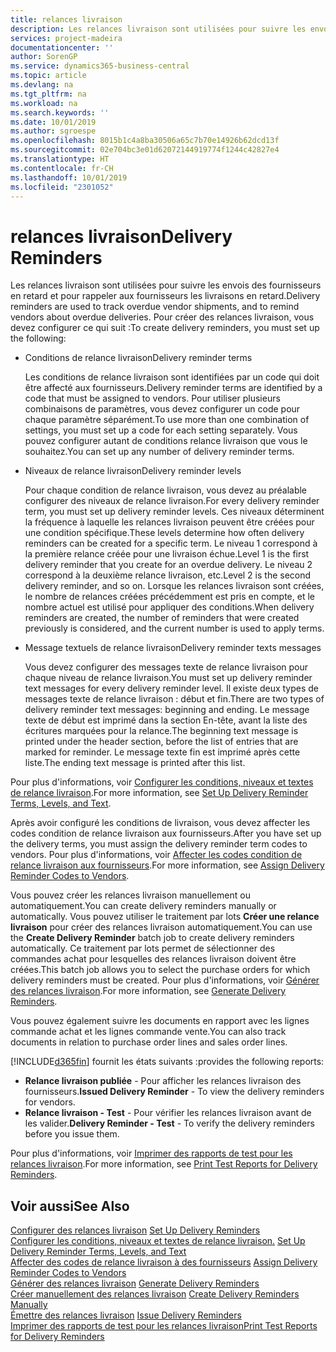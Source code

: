 ```yaml
---
title: relances livraison
description: Les relances livraison sont utilisées pour suivre les envois des fournisseurs en retard et pour rappeler aux fournisseurs les livraisons en retard.
services: project-madeira
documentationcenter: ''
author: SorenGP
ms.service: dynamics365-business-central
ms.topic: article
ms.devlang: na
ms.tgt_pltfrm: na
ms.workload: na
ms.search.keywords: ''
ms.date: 10/01/2019
ms.author: sgroespe
ms.openlocfilehash: 8015b1c4a8ba30506a65c7b70e14926b62dcd13f
ms.sourcegitcommit: 02e704bc3e01d62072144919774f1244c42827e4
ms.translationtype: HT
ms.contentlocale: fr-CH
ms.lasthandoff: 10/01/2019
ms.locfileid: "2301052"
---
```

# <a name="delivery-reminders"></a><span data-ttu-id="77647-103">relances livraison</span><span class="sxs-lookup"><span data-stu-id="77647-103">Delivery Reminders</span></span>
<span data-ttu-id="77647-104">Les relances livraison sont utilisées pour suivre les envois des fournisseurs en retard et pour rappeler aux fournisseurs les livraisons en retard.</span><span class="sxs-lookup"><span data-stu-id="77647-104">Delivery reminders are used to track overdue vendor shipments, and to remind vendors about overdue deliveries.</span></span> <span data-ttu-id="77647-105">Pour créer des relances livraison, vous devez configurer ce qui suit :</span><span class="sxs-lookup"><span data-stu-id="77647-105">To create delivery reminders, you must set up the following:</span></span>  

- <span data-ttu-id="77647-106">Conditions de relance livraison</span><span class="sxs-lookup"><span data-stu-id="77647-106">Delivery reminder terms</span></span>  

    <span data-ttu-id="77647-107">Les conditions de relance livraison sont identifiées par un code qui doit être affecté aux fournisseurs.</span><span class="sxs-lookup"><span data-stu-id="77647-107">Delivery reminder terms are identified by a code that must be assigned to vendors.</span></span> <span data-ttu-id="77647-108">Pour utiliser plusieurs combinaisons de paramètres, vous devez configurer un code pour chaque paramètre séparément.</span><span class="sxs-lookup"><span data-stu-id="77647-108">To use more than one combination of settings, you must set up a code for each setting separately.</span></span> <span data-ttu-id="77647-109">Vous pouvez configurer autant de conditions relance livraison que vous le souhaitez.</span><span class="sxs-lookup"><span data-stu-id="77647-109">You can set up any number of delivery reminder terms.</span></span>  

- <span data-ttu-id="77647-110">Niveaux de relance livraison</span><span class="sxs-lookup"><span data-stu-id="77647-110">Delivery reminder levels</span></span>  

    <span data-ttu-id="77647-111">Pour chaque condition de relance livraison, vous devez au préalable configurer des niveaux de relance livraison.</span><span class="sxs-lookup"><span data-stu-id="77647-111">For every delivery reminder term, you must set up delivery reminder levels.</span></span> <span data-ttu-id="77647-112">Ces niveaux déterminent la fréquence à laquelle les relances livraison peuvent être créées pour une condition spécifique.</span><span class="sxs-lookup"><span data-stu-id="77647-112">These levels determine how often delivery reminders can be created for a specific term.</span></span> <span data-ttu-id="77647-113">Le niveau 1 correspond à la première relance créée pour une livraison échue.</span><span class="sxs-lookup"><span data-stu-id="77647-113">Level 1 is the first delivery reminder that you create for an overdue delivery.</span></span> <span data-ttu-id="77647-114">Le niveau 2 correspond à la deuxième relance livraison, etc.</span><span class="sxs-lookup"><span data-stu-id="77647-114">Level 2 is the second delivery reminder, and so on.</span></span> <span data-ttu-id="77647-115">Lorsque les relances livraison sont créées, le nombre de relances créées précédemment est pris en compte, et le nombre actuel est utilisé pour appliquer des conditions.</span><span class="sxs-lookup"><span data-stu-id="77647-115">When delivery reminders are created, the number of reminders that were created previously is considered, and the current number is used to apply terms.</span></span>  

- <span data-ttu-id="77647-116">Message textuels de relance livraison</span><span class="sxs-lookup"><span data-stu-id="77647-116">Delivery reminder texts messages</span></span>  

    <span data-ttu-id="77647-117">Vous devez configurer des messages texte de relance livraison pour chaque niveau de relance livraison.</span><span class="sxs-lookup"><span data-stu-id="77647-117">You must set up delivery reminder text messages for every delivery reminder level.</span></span> <span data-ttu-id="77647-118">Il existe deux types de messages texte de relance livraison : début et fin.</span><span class="sxs-lookup"><span data-stu-id="77647-118">There are two types of delivery reminder text messages: beginning and ending.</span></span> <span data-ttu-id="77647-119">Le message texte de début est imprimé dans la section En-tête, avant la liste des écritures marquées pour la relance.</span><span class="sxs-lookup"><span data-stu-id="77647-119">The beginning text message is printed under the header section, before the list of entries that are marked for reminder.</span></span> <span data-ttu-id="77647-120">Le message texte fin est imprimé après cette liste.</span><span class="sxs-lookup"><span data-stu-id="77647-120">The ending text message is printed after this list.</span></span>  

<span data-ttu-id="77647-121">Pour plus d'informations, voir [Configurer les conditions, niveaux et textes de relance livraison](how-to-set-up-delivery-reminder-terms-levels-and-text.md).</span><span class="sxs-lookup"><span data-stu-id="77647-121">For more information, see [Set Up Delivery Reminder Terms, Levels, and Text](how-to-set-up-delivery-reminder-terms-levels-and-text.md).</span></span>  

<span data-ttu-id="77647-122">Après avoir configuré les conditions de livraison, vous devez affecter les codes condition de relance livraison aux fournisseurs.</span><span class="sxs-lookup"><span data-stu-id="77647-122">After you have set up the delivery terms, you must assign the delivery reminder term codes to vendors.</span></span> <span data-ttu-id="77647-123">Pour plus d'informations, voir [Affecter les codes condition de relance livraison aux fournisseurs](how-to-assign-delivery-reminder-codes-to-vendors.md).</span><span class="sxs-lookup"><span data-stu-id="77647-123">For more information, see [Assign Delivery Reminder Codes to Vendors](how-to-assign-delivery-reminder-codes-to-vendors.md).</span></span>  

<span data-ttu-id="77647-124">Vous pouvez créer les relances livraison manuellement ou automatiquement.</span><span class="sxs-lookup"><span data-stu-id="77647-124">You can create delivery reminders manually or automatically.</span></span> <span data-ttu-id="77647-125">Vous pouvez utiliser le traitement par lots **Créer une relance livraison** pour créer des relances livraison automatiquement.</span><span class="sxs-lookup"><span data-stu-id="77647-125">You can use the **Create Delivery Reminder** batch job to create delivery reminders automatically.</span></span> <span data-ttu-id="77647-126">Ce traitement par lots permet de sélectionner des commandes achat pour lesquelles des relances livraison doivent être créées.</span><span class="sxs-lookup"><span data-stu-id="77647-126">This batch job allows you to select the purchase orders for which delivery reminders must be created.</span></span> <span data-ttu-id="77647-127">Pour plus d'informations, voir [Générer des relances livraison](how-to-issue-delivery-reminders.md).</span><span class="sxs-lookup"><span data-stu-id="77647-127">For more information, see [Generate Delivery Reminders](how-to-issue-delivery-reminders.md).</span></span>  

<span data-ttu-id="77647-128">Vous pouvez également suivre les documents en rapport avec les lignes commande achat et les lignes commande vente.</span><span class="sxs-lookup"><span data-stu-id="77647-128">You can also track documents in relation to purchase order lines and sales order lines.</span></span>  

[!INCLUDE[d365fin](../../includes/d365fin_md.md)] <span data-ttu-id="77647-129">fournit les états suivants :</span><span class="sxs-lookup"><span data-stu-id="77647-129">provides the following reports:</span></span>  

- <span data-ttu-id="77647-130">**Relance livraison publiée** - Pour afficher les relances livraison des fournisseurs.</span><span class="sxs-lookup"><span data-stu-id="77647-130">**Issued Delivery Reminder** - To view the delivery reminders for vendors.</span></span>  
- <span data-ttu-id="77647-131">**Relance livraison - Test** - Pour vérifier les relances livraison avant de les valider.</span><span class="sxs-lookup"><span data-stu-id="77647-131">**Delivery Reminder - Test** - To verify the delivery reminders before you issue them.</span></span>  

<span data-ttu-id="77647-132">Pour plus d'informations, voir [Imprimer des rapports de test pour les relances livraison](how-to-print-test-reports-for-delivery-reminders.md).</span><span class="sxs-lookup"><span data-stu-id="77647-132">For more information, see [Print Test Reports for Delivery Reminders](how-to-print-test-reports-for-delivery-reminders.md).</span></span>  

## <a name="see-also"></a><span data-ttu-id="77647-133">Voir aussi</span><span class="sxs-lookup"><span data-stu-id="77647-133">See Also</span></span>  
 <span data-ttu-id="77647-134">[Configurer des relances livraison](how-to-set-up-delivery-reminders.md) </span><span class="sxs-lookup"><span data-stu-id="77647-134">[Set Up Delivery Reminders](how-to-set-up-delivery-reminders.md) </span></span>  
 <span data-ttu-id="77647-135">[Configurer les conditions, niveaux et textes de relance livraison.](how-to-set-up-delivery-reminder-terms-levels-and-text.md) </span><span class="sxs-lookup"><span data-stu-id="77647-135">[Set Up Delivery Reminder Terms, Levels, and Text](how-to-set-up-delivery-reminder-terms-levels-and-text.md) </span></span>  
 <span data-ttu-id="77647-136">[Affecter des codes de relance livraison à des fournisseurs](how-to-assign-delivery-reminder-codes-to-vendors.md) </span><span class="sxs-lookup"><span data-stu-id="77647-136">[Assign Delivery Reminder Codes to Vendors](how-to-assign-delivery-reminder-codes-to-vendors.md) </span></span>  
 <span data-ttu-id="77647-137">[Générer des relances livraison](how-to-generate-delivery-reminders.md) </span><span class="sxs-lookup"><span data-stu-id="77647-137">[Generate Delivery Reminders](how-to-generate-delivery-reminders.md) </span></span>  
 <span data-ttu-id="77647-138">[Créer manuellement des relances livraison](how-to-create-delivery-reminders-manually.md) </span><span class="sxs-lookup"><span data-stu-id="77647-138">[Create Delivery Reminders Manually](how-to-create-delivery-reminders-manually.md) </span></span>  
 <span data-ttu-id="77647-139">[Émettre des relances livraison](how-to-issue-delivery-reminders.md) </span><span class="sxs-lookup"><span data-stu-id="77647-139">[Issue Delivery Reminders](how-to-issue-delivery-reminders.md) </span></span>  
 [<span data-ttu-id="77647-140">Imprimer des rapports de test pour les relances livraison</span><span class="sxs-lookup"><span data-stu-id="77647-140">Print Test Reports for Delivery Reminders</span></span>](how-to-print-test-reports-for-delivery-reminders.md)
